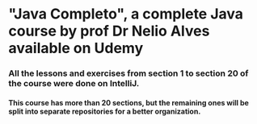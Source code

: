 # "Java Completo", a complete Java course by prof Dr Nelio Alves available on Udemy

### All the lessons and exercises from section 1 to section 20 of the course were done on IntelliJ.
#### This course has more than 20 sections, but the remaining ones will be split into separate repositories for a better organization. 
